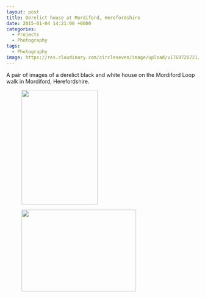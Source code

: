 ```yaml
---
layout: post
title: Derelict house at Mordiford, Herefordshire
date: 2015-01-04 14:21:00 +0000
categories:
  - Projects
  - Photography
tags:
  - Photography
image: https://res.cloudinary.com/circleseven/image/upload/v1760720721/2022/12/dsc_0025_16178123268_o.jpg
---
```

A pair of images of a derelict black and white house on the Mordiford Loop walk in Mordiford, Herefordshire.

<div class="gallery">

<figure><a href="https://res.cloudinary.com/circleseven/image/upload/q_auto,f_auto/12/dsc_0026_16339765756_o-scaled"><img src="https://res.cloudinary.com/circleseven/image/upload/q_auto,f_auto/12/dsc_0026_16339765756_o" width="199" height="300" alt="" loading="lazy"></a></figure>
<figure><a href="https://res.cloudinary.com/circleseven/image/upload/q_auto,f_auto/12/dsc_0025_16178123268_o-scaled"><img src="https://res.cloudinary.com/circleseven/image/upload/q_auto,f_auto/12/dsc_0025_16178123268_o" width="300" height="214" alt="" loading="lazy"></a></figure>

</div>
